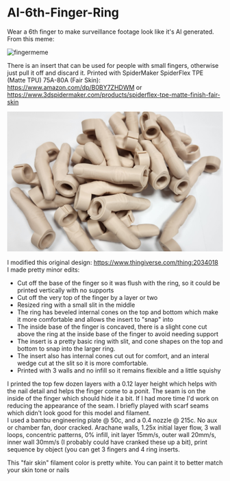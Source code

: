 # AI-6th-Finger-Ring
Wear a 6th finger to make surveillance footage look like it's AI generated. From this meme:

![fingermeme](https://i.imgur.com/DYUaAV9.jpeg)

There is an insert that can be used for people with small fingers, otherwise just pull it off and discard it.
Printed with SpiderMaker SpiderFlex TPE (Matte TPU) 75A-80A (Fair Skin): https://www.amazon.com/dp/B0BY7ZHDWM or https://www.3dspidermaker.com/products/spiderflex-tpe-matte-finish-fair-skin

![finger rings picture](fingers.jpg)

I modified this original design: https://www.thingiverse.com/thing:2034018  
I made pretty minor edits:
* Cut off the base of the finger so it was flush with the ring, so it could be printed vertically with no supports
* Cut off the very top of the finger by a layer or two
* Resized ring with a small slit in the middle
* The ring has beveled internal cones on the top and bottom which make it more comfortable and allows the insert to "snap" into
* The inside base of the finger is concaved, there is a slight cone cut above the ring at the inside base of the finger to avoid needing support
* The insert is a pretty basic ring with slit, and cone shapes on the top and bottom to snap into the larger ring.
* The insert also has internal cones cut out for comfort, and an interal wedge cut at the slit so it is more comfortable.
* Printed with 3 walls and no infill so it remains flexible and a little squishy

I printed the top few dozen layers with a 0.12 layer height which helps with the nail detail and helps the finger come to a ponit. The seam is on the inside of the finger which should hide it a bit. If I had more time I'd work on reducing the appearance of the seam. I briefly played with scarf seams which didn't look good for this model and filament.  
I used a bambu engineering plate @ 50c, and a 0.4 nozzle @ 215c. No aux or chamber fan, door cracked. Arachane walls, 1.25x initial layer flow, 3 wall loops, concentric patterns, 0% infill, init layer 15mm/s, outer wall 20mm/s, inner wall 30mm/s (I probably could have cranked these up a bit), print sequence by object (you can get 3 fingers and 4 ring inserts.

This "fair skin" filament color is pretty white. You can paint it to better match your skin tone or nails
